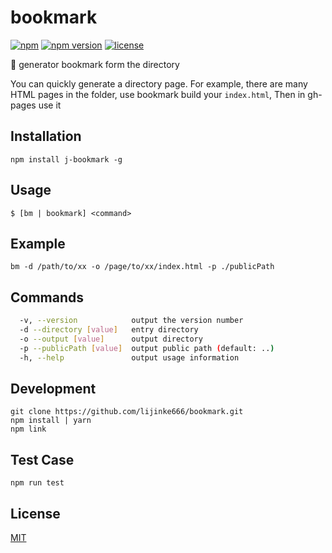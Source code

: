 # bookmark

[![npm](https://img.shields.io/npm/dm/j-bookmask.svg?style=flat-square)](https://www.npmjs.com/package/j-bookmask)
[![npm version](https://img.shields.io/npm/v/j-bookmask.svg?style=flat-square)](https://badge.fury.io/js/j-bookmask)
[![license](https://img.shields.io/github/license/mashape/apistatus.svg?style=flat-square)](https://www.npmjs.com/package/j-bookmask)

:closed_book: generator bookmark form the directory

You can quickly generate a directory page.
For example, there are many HTML pages in the folder, use bookmark build your `index.html`, Then in gh-pages use it

## Installation

```
npm install j-bookmark -g
```

## Usage

```
$ [bm | bookmark] <command>
```

## Example

```
bm -d /path/to/xx -o /page/to/xx/index.html -p ./publicPath
```

## Commands

```bash
  -v, --version            output the version number
  -d --directory [value]   entry directory 
  -o --output [value]      output directory 
  -p --publicPath [value]  output public path (default: ..)
  -h, --help               output usage information
```

## Development

```
git clone https://github.com/lijinke666/bookmark.git
npm install | yarn
npm link
```

## Test Case

```
npm run test
```

## License

[MIT](https://github.com/lijinke666/bookmark/blob/master/LICENCE)
